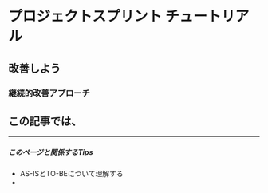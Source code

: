# プロジェクトスプリント チュートリアル

## 改善しよう

### 継続的改善アプローチ

この記事では、
---
----
##### このページと関係するTips
- AS-ISとTO-BEについて理解する
-
